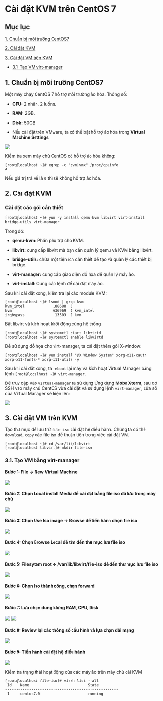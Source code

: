 # Cài đặt KVM trên CentOS 7

## Mục lục

[1. Chuẩn bị môi trường CentOS7](https://github.com/quanganh1996111/Linux-Tutorial/blob/master/Linux-Onjob%20Trainning/Kernel%20Virtualization%20Machine/Install%20KVM%20CentOS7.md#1-chu%E1%BA%A9n-b%E1%BB%8B-m%C3%B4i-tr%C6%B0%E1%BB%9Dng-centos7)

[2. Cài đặt KVM](https://github.com/quanganh1996111/Linux-Tutorial/blob/master/Linux-Onjob%20Trainning/Kernel%20Virtualization%20Machine/Install%20KVM%20CentOS7.md#2-c%C3%A0i-%C4%91%E1%BA%B7t-kvm)

[3. Cài đặt VM trên KVM](https://github.com/quanganh1996111/Linux-Tutorial/blob/master/Linux-Onjob%20Trainning/Kernel%20Virtualization%20Machine/Install%20KVM%20CentOS7.md#3-c%C3%A0i-%C4%91%E1%BA%B7t-vm-tr%C3%AAn-kvm)

- [3.1. Tạo VM virt-manager](https://github.com/quanganh1996111/Linux-Tutorial/blob/master/Linux-Onjob%20Trainning/Kernel%20Virtualization%20Machine/Install%20KVM%20CentOS7.md#31-t%E1%BA%A1o-1-vm-tr%C3%AAn-kvm-b%E1%BA%B1ng-virt-manager)



## 1. Chuẩn bị môi trường CentOS7

Một máy chạy CentOS 7 hỗ trợ môi trường ảo hóa. Thông số:

- **CPU:** 2 nhân, 2 luồng.

- **RAM:** 2GB.

- **Disk:** 50GB.

- Nếu cài đặt trên VMware, ta có thể bật hỗ trợ ảo hóa trong **Virtual Machine Settings**

<img src="https://imgur.com/WlZ2vG2.png">

Kiểm tra xem máy chủ CentOS có hỗ trợ ảo hóa không:

```
[root@localhost ~]# egrep -c "svm|vmx" /proc/cpuinfo
4
```

Nếu giá trị trả về là `0` thì sẽ không hỗ trợ ảo hóa.

## 2. Cài đặt KVM

### Cài đặt các gói cần thiết

```
[root@localhost ~]# yum -y install qemu-kvm libvirt virt-install bridge-utils virt-manager
```

Trong đó:

- **qemu-kvm:** Phần phụ trợ cho KVM.

- **libvirt:** cung cấp libvirt mà bạn cần quản lý qemu và KVM bằng libvirt.

- **bridge-utils:** chứa một tiện ích cần thiết để tạo và quản lý các thiết bị bridge.

- **virt-manager:** cung cấp giao diện đồ họa để quản lý máy ảo.

- **virt-install:** Cung cấp lệnh để cài đặt máy ảo.

Sau khi cài đặt xong, kiểm tra lại các module KVM:

```
[root@localhost ~]# lsmod | grep kvm
kvm_intel             188688  0
kvm                   636969  1 kvm_intel
irqbypass              13503  1 kvm
```

Bật libvirt và kích hoạt khởi động cùng hệ thống

```
[root@localhost ~]# systemctl start libvirtd
[root@localhost ~]# systemctl enable libvirtd
```

Để sử dụng đồ họa cho virt-manager, ta cài đặt thêm gói X-window:

```
[root@localhost ~]# yum install "@X Window System" xorg-x11-xauth xorg-x11-fonts-* xorg-x11-utils -y
```

Sau khi cài đặt xong, ta `reboot` lại máy và kích hoạt Virtual Manager bằng lệnh `[root@localhost ~]# virt-manager`.

Để truy cập vào `virtual-manager` ta sử dụng Ứng dụng **Moba Xterm**, sau đó SSH vào máy chủ CentOS vừa cài đặt và sử dụng lệnh `virt-manager`, cửa sổ của Virtual Manager sẽ hiện lên:

<img src="https://imgur.com/pP9oovU.png">

## 3. Cài đặt VM trên KVM

Tạo thư mục để lưu trữ `file iso` cài đặt hệ điều hành. Chúng ta có thể `download`, `copy` các file iso để thuận tiện trong việc cài đặt VM. 

```
[root@localhost ~]# cd /var/lib/libvirt
[root@localhost libvirt]# mkdir file-iso
```

### 3.1. Tạo VM bằng virt-manager

#### Bước 1: File -> New Virtual Machine

<img src="https://imgur.com/pDZYZ5R.png">

#### Bước 2: Chọn Local install Media để cài đặt bằng file iso đã lưu trong máy chủ

<img src="https://imgur.com/IN3kMNi.png">

#### Bước 3: Chọn Use Iso image -> Browse để tiến hành chọn file iso

<img src="https://imgur.com/UCMXJPI.png">

#### Bước 4: Chọn Browse Local để tìm đến thư mục lưu file iso

<img src="https://imgur.com/mIyqmWa.png">

#### Bước 5: Filesytem root -> /var/lib/libvirt/file-iso để đến thư mục lưu file iso

<img src="https://imgur.com/cdm02Cw.png">

#### Bước 6: Chọn Iso thành công, chọn forward

<img src="https://imgur.com/UdxXlVV.png">

#### Bước 7: Lựa chọn dung lượng RAM, CPU, Disk

<img src="https://imgur.com/RjhMoxR.png">

<img src="https://imgur.com/EWtnaHT.png">

#### Bước 8: Review lại các thông số cấu hình và lựa chọn dải mạng

<img src="https://imgur.com/cosC7ET.png">

#### Bước 9: Tiến hành cài đặt hệ điều hành

<img src="https://imgur.com/rPRrgYk.png">

Kiểm tra trạng thái hoạt động của các máy ảo trên máy chủ cài KVM

```
[root@localhost file-iso]# virsh list --all
 Id    Name                           State
----------------------------------------------------
 1     centos7.0                      running
```

